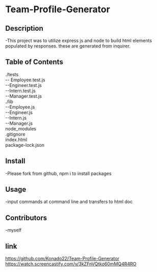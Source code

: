 # Team-Profile-Generator
## Description 
-This project was to utilize express js and node to build html elements populated by responses. these are generated from inquirer.
## Table of Contents
./tests <br />
-- Employee.test.js <br />
--Engineer.test.js <br />
--Intern.test.js <br />
--Manager.test.js <br />
./lib <br />
--Employee.js <br />
--Engineer.js <br />
--Intern.js <br />
--Manager.js <br />
node_modules <br />
.gitignore <br />
index.html<br />
package-lock.json <br />
## Install
-Please fork from github, npm i to install packages
## Usage
-input commands at command line and transfers to html doc
## Contributors
-myself 
## link 
https://github.com/Konado22/Team-Profile-Generator <br />
https://watch.screencastify.com/v/3kZFnVQtko60mMQ4R4RO